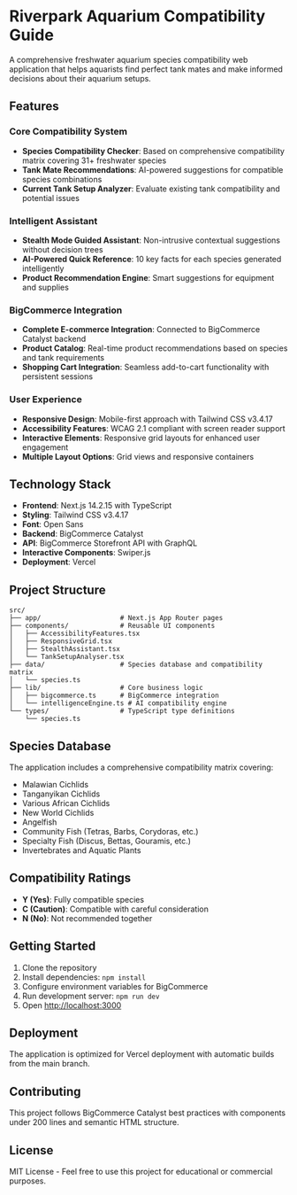 # Riverpark Aquarium Compatibility Guide

A comprehensive freshwater aquarium species compatibility web application that helps aquarists find perfect tank mates and make informed decisions about their aquarium setups.

## Features

### Core Compatibility System
- **Species Compatibility Checker**: Based on comprehensive compatibility matrix covering 31+ freshwater species
- **Tank Mate Recommendations**: AI-powered suggestions for compatible species combinations
- **Current Tank Setup Analyzer**: Evaluate existing tank compatibility and potential issues

### Intelligent Assistant
- **Stealth Mode Guided Assistant**: Non-intrusive contextual suggestions without decision trees
- **AI-Powered Quick Reference**: 10 key facts for each species generated intelligently
- **Product Recommendation Engine**: Smart suggestions for equipment and supplies

### BigCommerce Integration
- **Complete E-commerce Integration**: Connected to BigCommerce Catalyst backend
- **Product Catalog**: Real-time product recommendations based on species and tank requirements
- **Shopping Cart Integration**: Seamless add-to-cart functionality with persistent sessions

### User Experience
- **Responsive Design**: Mobile-first approach with Tailwind CSS v3.4.17
- **Accessibility Features**: WCAG 2.1 compliant with screen reader support
- **Interactive Elements**: Responsive grid layouts for enhanced user engagement
- **Multiple Layout Options**: Grid views and responsive containers

## Technology Stack

- **Frontend**: Next.js 14.2.15 with TypeScript
- **Styling**: Tailwind CSS v3.4.17
- **Font**: Open Sans
- **Backend**: BigCommerce Catalyst
- **API**: BigCommerce Storefront API with GraphQL
- **Interactive Components**: Swiper.js
- **Deployment**: Vercel

## Project Structure

```
src/
├── app/                    # Next.js App Router pages
├── components/             # Reusable UI components
│   ├── AccessibilityFeatures.tsx
│   ├── ResponsiveGrid.tsx
│   ├── StealthAssistant.tsx
│   └── TankSetupAnalyser.tsx
├── data/                   # Species database and compatibility matrix
│   └── species.ts
├── lib/                    # Core business logic
│   ├── bigcommerce.ts      # BigCommerce integration
│   └── intelligenceEngine.ts # AI compatibility engine
└── types/                  # TypeScript type definitions
    └── species.ts
```

## Species Database

The application includes a comprehensive compatibility matrix covering:
- Malawian Cichlids
- Tanganyikan Cichlids
- Various African Cichlids
- New World Cichlids
- Angelfish
- Community Fish (Tetras, Barbs, Corydoras, etc.)
- Specialty Fish (Discus, Bettas, Gouramis, etc.)
- Invertebrates and Aquatic Plants

## Compatibility Ratings

- **Y (Yes)**: Fully compatible species
- **C (Caution)**: Compatible with careful consideration
- **N (No)**: Not recommended together

## Getting Started

1. Clone the repository
2. Install dependencies: `npm install`
3. Configure environment variables for BigCommerce
4. Run development server: `npm run dev`
5. Open [http://localhost:3000](http://localhost:3000)

## Deployment

The application is optimized for Vercel deployment with automatic builds from the main branch.

## Contributing

This project follows BigCommerce Catalyst best practices with components under 200 lines and semantic HTML structure.

## License

MIT License - Feel free to use this project for educational or commercial purposes.